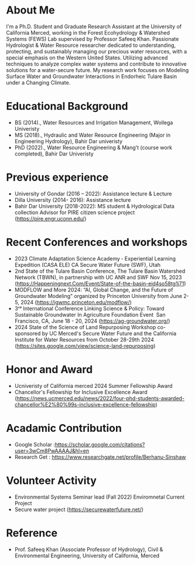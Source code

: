 # About Me 
I'm a Ph.D. Student and Graduate Research Assistant at the University of California Merced, working in the Forest Ecohydrology & Watershed Systems (FEWS) Lab supervised by Professor Safeeq Khan. Passionate Hydrologist & Water Resource researcher dedicated to understanding, protecting, and sustainably managing our precious water resources, with a special emphasis on the Western United States. Utilizing advanced techniques to analyze complex water systems and contribute to innovative solutions for a water-secure future. My research work focuses on Modeling Surface Water and Groundwater Interactions in Endorheic Tulare Basin under a Changing Climate.
# Educational Background 
- BS (2014)., Water Resources and  Irrigation Management, Wollega Univeristy
- MS (2018)., Hydraulic and Water Resource Engineering (Major in Engineering Hydrology), Bahir Dar univeristy 
- PhD (2022)., Water Resource Engineering & Mang’t (course work completed), Bahir Dar Univeristy
# Previous experience 
- University of Gondar  (2016 – 2022):  Assistance lecture & Lecture 
- Dilla University (2014- 2016):  Assistance lecture 
- Bahir Dar University (2018-2022): MS student & Hydrological Data collection Advisor for PIRE citizen science project (https://pire.engr.uconn.edu/)

#  Recent Conferences and workshops 
- 2023 Climate Adaptation Science Academy ‑ Experiential Learning Expedition (CASA ELE) CA Secure Water Future (SWF), Utah 
- 2nd  State of the Tulare Basin Conference, The Tulare Basin Watershed Network (TBWN), in partnership with UC ANR and SWF Nov 15, 2023 (https://Happeningnext.Com/Event/State-of-the-basin-eid4so58tg1j71)
- MODFLOW and More 2024: “AI, Global Change, and the Future of Groundwater Modeling” organized by Princeton University  from June 2-5, 2024 (https://igwmc.princeton.edu/modflow/)
- 3ʳᵈ International Conference Linking Science & Policy: Toward Sustainable Groundwater In Agriculture Foundation Event  San Francisco, CA, June 18 - 20, 2024 (https://ag-groundwater.org/)
- 2024 State of the Science of Land Repurposing Workshop co-sponsored by UC Merced's Secure Water Future and the California Institute for Water Resources from October 28-29th 2024 (https://sites.google.com/view/science-land-repurposing)

 # Honor and Award
  - Ucniveristy of California  merced  2024 Summer Fellowship Award 
  - Chancellor's Fellowship for Inclusive Excellence Award (https://news.ucmerced.edu/news/2022/four-phd-students-awarded-chancellor%E2%80%99s-inclusive-excellence-fellowship)

 # Acadamic Contribution 
  - Google Scholar :https://scholar.google.com/citations?user=3wCm8PwAAAAJ&hl=en
  - Research Get : https://www.researchgate.net/profile/Berhanu-Sinshaw
# Volunteer Activity
 - Environmental Systems Seminar lead (Fall 2022) Enviromnetal
Current Project
- Secure water project (https://securewaterfuture.net/) 
# Reference
  - Prof. Safeeq Khan (Associate  Professor of Hydrology), Civil & Environmental Engineering, University of California, Merced
  
  
  
  
  


  










